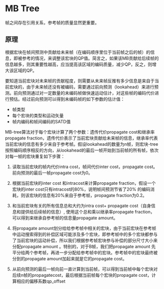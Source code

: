 # MB Tree

帧之间存在引用关系，参考帧的质量显然更重要。

## 原理

根据宏块在帧间预测中贡献给未来帧（在编码顺序里位于当前帧之后的帧）的信息，即被参考的情况，来调整该宏块的QP值。简言之，如果该MB贡献给后续帧的信息越多，则其重要性越高，应当提高该区域的编码质量，减少QP，反之，则增大该区域的QP。

要知道当前宏块对未来帧的贡献程度，则需要从未来帧反推有多少信息是来自于当前宏块的，由于未来帧还没有被编码，需要通过前向预测（lookahead）来进行预测。前向预测通过对一定数量的未编码帧做快速运动估计，对这些帧的编码代价进行预估。经过前向预测可以得到未编码帧的如下参数的估计值：

+ 帧类型
+ 每个宏块的类型和运动矢量
+ 帧内编码和帧间编码的SATD值

MB-tree算法对于每个宏块计算了两个参数：遗传代价propagate cost和继承率propagate fraction，遗传代价表示了当前宏块贡献给未来帧的信息，继承率代表当前宏块的信息有多少来自于参考帧。假设lookahead的数量为n帧，则宏块-tree按照编码顺序相反的方向，从lookahead的最后一帧开始到当前帧的所有帧，依次对每一帧的宏块重复如下步骤：

1. 读取当前宏块的帧内代价intra cost，帧间代价inter cost，propagate cost。前向预测的最后一帧propagate cost为0。

2. 根据当前宏块的inter cost 和intracost来计算propagate fraction，假设一个宏块的inter cost只有intracost的80%，说明帧间预测节省了20% 的编码消耗，则该宏块的信息有20%来自于参考帧，propagate fraction为0.2。

3. 和当前宏块有关的所有信息总和大约为intra cost+ propagate cost（自身信息和提供给后续帧的信息）, 使用这个总和乘以继承率propagate fraction，可以得到来继承自参考帧的信息量propagate amount。

4. 将propagate amount划分给给参考帧中相关的宏块，由于当前宏块在参考帧中运动搜索得到的补偿区域可能涉及多个宏块，即参考帧中的多个宏块都参与了当前宏块的运动补偿，所以我们根据参考帧宏块参与补偿的部分尺寸大小来分配propagate amount 。特别的，对于B帧，我们把propagate amount 先平分给两个参考帧，再进一步分配给参考帧中的宏块。参考帧中的宏块最终被分到的propagate amount加起来就是它的propagate cost。

5. 从前向预测的最后一帧向前一直计算到当前帧，可以得到当前帧中每个宏块对后续n帧的propagatecost，最后根据当前帧每个宏块的propagate cost，计算相应的偏移系数qp_offset

